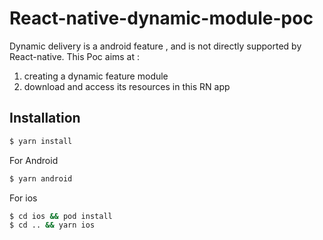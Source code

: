 # React-native-dynamic-module-poc
 Dynamic delivery is a android feature , and is not directly supported by React-native.
 This Poc aims at :
 1) creating a dynamic feature module
 2) download and access its resources in this RN app

## Installation
```sh
$ yarn install
```
For Android
```sh
$ yarn android
```
For ios
```sh
$ cd ios && pod install
$ cd .. && yarn ios
```
